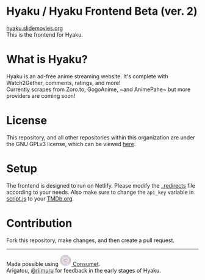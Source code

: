 # Hyaku / Hyaku Frontend Beta (ver. 2)
[hyaku.slidemovies.org](https://hyaku.slidemovies.org)<br>
This is the frontend for Hyaku.

# What is Hyaku?
Hyaku is an ad-free anime streaming website. It's complete with Watch2Gether, comments, ratings, and more!<br>
Currently scrapes from Zoro.to, GogoAnime, ~and AnimePahe~ but more providers are coming soon!

# License
This repository, and all other repositories within this organization are under the GNU GPLv3 license, which can be viewed [here](LICENSE).

# Setup
The frontend is designed to run on Netlify. Please modify the [_redirects](_redirects) file according to your needs.
Also make sure to change the `api_key` variable in [script.js](script.js) to your [TMDb.org](https://themoviedb.org/).

# Contribution
Fork this repository, make changes, and then create a pull request.

---
Made possible using [<img src="consumet.webp" width="30px"> Consumet](https://github.com/consumet).<br>Arigatou, [@riimuru](https://github.com/riimuru) for feedback in the early stages of Hyaku.
